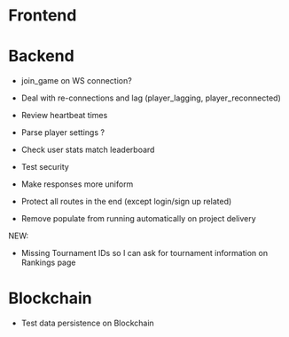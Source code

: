 # Frontend

# Backend
- join_game on WS connection?
- Deal with re-connections and lag (player_lagging, player_reconnected)
- Review heartbeat times

- Parse player settings ?
- Check user stats match leaderboard
- Test security
- Make responses more uniform
- Protect all routes in the end (except login/sign up related)
- Remove populate from running automatically on project delivery

NEW:
- Missing Tournament IDs so I can ask for tournament information on Rankings page

# Blockchain
- Test data persistence on Blockchain